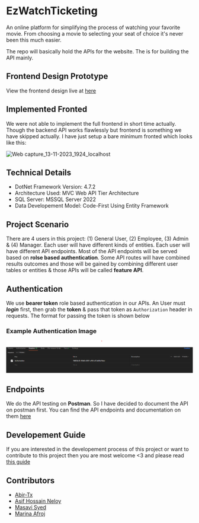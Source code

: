 # EzWatchTicketing

An online platform for simplifying the process of watching your favorite movie. From choosing a movie to selecting your seat of choice it's never been this much easier. 

The repo will basically hold the APIs for the website. The is for building the API mainly.

## Frontend Design Prototype

View the frontend design live at [here](https://www.figma.com/community/file/1271040730437769653)

## Implemented Fronted

We were not able to implement the full frontend in short time actually. Though the backend API works flawlessly but frontend is something we have skipped actually. I have just setup a bare minimum fronted which looks like this:

![Web capture_13-11-2023_1924_localhost](https://github.com/Abir-Tx/EzWatchTicketing/assets/28858998/dd5c6da8-5199-47b6-a7e0-bb773f27395a)


## Technical Details

- DotNet Framework Version: 4.7.2
- Architecture Used: MVC Web API Tier Architecture
- SQL Server: MSSQL Server 2022
- Data Developement Model: Code-First Using Entity Framework

## Project Scenario

There are 4 users in this project: (1) General User, (2) Employee, (3) Admin & (4) Manager. Each user will have different kinds of entities. Each user will have different API endpoints. Most of the API endpoints will be served based on **rolse based authentication**. Some API routes will have combined results outcomes and those will be gained by combining different user tables or entities & those APIs will be called **feature API**. 

## Authentication

We use **bearer token** role based authentication in our APIs. An User must ***login*** first, then grab the **token** & pass that token as `Authorization` header in requests. The format for passing the token is shown below

### Example Authentication Image

![authentication example](../.github/images/EWT_API_Authentication_example.png)

## Endpoints

We do the API testing on **Postman**. So I have decided to document the API on postman first. You can find the API endpoints and documentation on them [here](https://documenter.getpostman.com/view/21420955/2s9Y5SWkpi)

## Developement Guide

If you are interested in the developement process of this project or want to contribute to this project then you are most welcome <3 and please read [this guide](./devdoc.md)

## Contributors

- [Abir-Tx](https://github.com/Abir-Tx)
- [Asif Hossain Neloy](https://github.com/AsifNeloy)
- [Masavi Syed](https://github.com/Masavi99)
- [Marina Afroj](https://github.com/marina-afroj)
